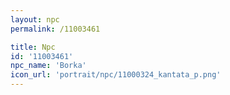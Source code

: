 ```yaml
---
layout: npc
permalink: /11003461

title: Npc
id: '11003461'
npc_name: 'Borka'
icon_url: 'portrait/npc/11000324_kantata_p.png'
---
```

